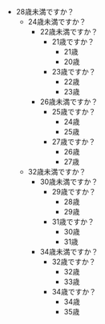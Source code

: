 - 28歳未満ですか？
  - 24歳未満ですか？
    - 22歳未満ですか？
      - 21歳ですか？
        - 21歳
        - 20歳
      - 23歳ですか？
        - 22歳
        - 23歳
    - 26歳未満ですか？
      - 25歳ですか？
        - 24歳
        - 25歳
      - 27歳ですか？
        - 26歳
        - 27歳
  - 32歳未満ですか？
    - 30歳未満ですか？
      - 29歳ですか？
        - 28歳
        - 29歳
      - 31歳ですか？
        - 30歳
        - 31歳
    - 34歳未満ですか？
      - 32歳ですか？
        - 32歳
        - 33歳
      - 34歳ですか？
        - 34歳
        - 35歳
